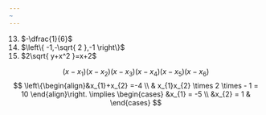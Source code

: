 ```yaml
---
~
---
```

13. $-\dfrac{1}{6}$
14. $\left\{ -1,-\sqrt{ 2 },-1 \right\}$
15. $2\sqrt{ y+x^2 }=x+2$


$$
(x-x_{1})(x-x_{2})(x-x_{3})(x-x_{4})(x-x_{5})(x-x_{6})
$$
$$
\left\{\begin{align}&x_{1}+x_{2} =-4 \\
& x_{1}x_{2} \times 2 \times - 1 = 10 
\end{align}\right. \implies \begin{cases}
&x_{1} = -5 \\
&x_{2} = 1 & 
\end{cases}
$$
